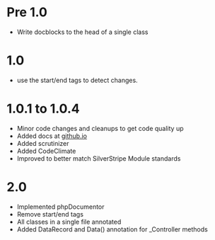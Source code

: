 # Pre 1.0

* Write docblocks to the head of a single class

# 1.0

* use the start/end tags to detect changes.

# 1.0.1 to 1.0.4

* Minor code changes and cleanups to get code quality up
* Added docs at [github.io](https://axyr.github.io/ideannotator)
* Added scrutinizer
* Added CodeClimate
* Improved to better match SilverStripe Module standards


# 2.0

* Implemented phpDocumentor
* Remove start/end tags
* All classes in a single file annotated
* Added DataRecord and Data() annotation for _Controller methods
